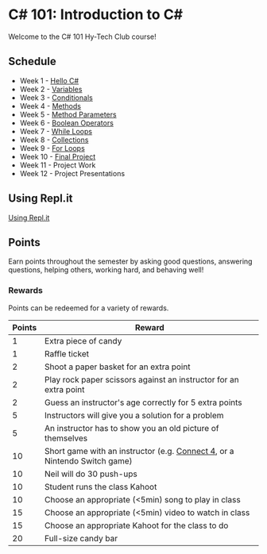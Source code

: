 # C# 101: Introduction to C#
Welcome to the C# 101 Hy-Tech Club course!

## Schedule
- Week 1 - [Hello C#](HelloCs/StudentDesc.md)
- Week 2 - [Variables](Variables/StudentDesc.md)
- Week 3 - [Conditionals](Conditionals/StudentDesc.md)
- Week 4 - [Methods](Methods/StudentDesc.md)
- Week 5 - [Method Parameters](MethodParameters/StudentDesc.md)
- Week 6 - [Boolean Operators](BooleanOperators/StudentDesc.md)
- Week 7 - [While Loops](WhileLoops/StudentDesc.md)
- Week 8 - [Collections](Collections/StudentDesc.md)
- Week 9 - [For Loops](ForLoops/StudentDesc.md)
- Week 10 - [Final Project](FinalProject/FinalProject.md)
- Week 11 - Project Work
- Week 12 - Project Presentations

## Using Repl.it
[Using Repl.it](UsingRepl.md)

## Points
Earn points throughout the semester by asking good questions, answering questions, helping others, working hard, and behaving well!

### Rewards
Points can be redeemed for a variety of rewards.

| Points | Reward |
| -- | -- |
| 1 | Extra piece of candy |
| 1 | Raffle ticket |
| 2 | Shoot a paper basket for an extra point |
| 2 | Play rock paper scissors against an instructor for an extra point |
| 2 | Guess an instructor's age correctly for 5 extra points |
| 5 | Instructors will give you a solution for a problem |
| 5 | An instructor has to show you an old picture of themselves |
| 10 | Short game with an instructor (e.g. [Connect 4](https://www.mathsisfun.com/games/connect4.html), or a Nintendo Switch game) |
| 10 | Neil will do 30 push-ups |
| 10 | Student runs the class Kahoot |
| 10 | Choose an appropriate (<5min) song to play in class |
| 15 | Choose an appropriate (<5min) video to watch in class |
| 15 | Choose an appropriate Kahoot for the class to do |
| 20 | Full-size candy bar |